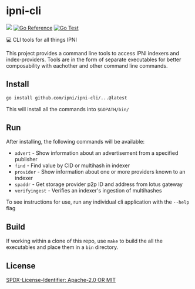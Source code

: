 # ipni-cli
[![](https://img.shields.io/badge/made%20by-Protocol%20Labs-blue.svg?style=flat-square)](https://protocol.ai)
[![Go Reference](https://pkg.go.dev/badge/github.com/ipni/ipni-cli.svg)](https://pkg.go.dev/github.com/ipni/ipni-cli)
[![Go Test](https://github.com/ipni/ipni-cli/actions/workflows/go-test.yml/badge.svg)](https://github.com/ipni/ipni-cli/actions/workflows/go-test.yml)

:computer: CLI tools for all things IPNI

This project provides a command line tools to access IPNI indexers and index-providers. Tools are in the form of separate executables for better composability with eachother and other command line commands.

## Install

```sh
go install github.com/ipni/ipni-cli/...@latest
```

This will install all the commands into `$GOPATH/bin/`

## Run

After installing, the following commands will be available:

- `advert` - Show information about an advertisement from a specified publisher
- `find` - Find value by CID or multihash in indexer
- `provider` - Show information about one or more providers known to an indexer
- `spaddr` - Get storage provider p2p ID and address from lotus gateway
- `verifyingest` - Verifies an indexer's ingestion of multihashes

To see instructions for use, run any individual cli application with the `--help` flag

## Build

If working within a clone of this repo, use `make` to build the all the executables and place them in a `bin` directory.

## License
[SPDX-License-Identifier: Apache-2.0 OR MIT](LICENSE.md)

